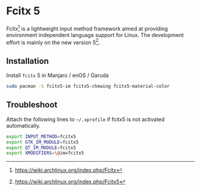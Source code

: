 # Fcitx 5


Fcitx[^1] is a lightweight input method framework aimed at providing environment independent language support for Linux. The development effort is mainly on the new version 5[^2].

<!--more-->

## Installation

Install `fcitx` 5 in Manjaro / enOS / Garuda

```bash
sudo pacman -S fcitx5-im fcitx5-chewing fcitx5-material-color
```

## Troubleshoot

Attach the following lines to `~/.xprofile` if fcitx5 is not activated automatically.

```bash
export INPUT_METHOD=fcitx5
export GTK_IM_MODULE=fcitx5
export QT_IM_MODULE=fcitx5
export XMODIFIERS=\@im=fcitx5
```

[^1]: https://wiki.archlinux.org/index.php/Fcitx
[^2]: https://wiki.archlinux.org/index.php/Fcitx5

